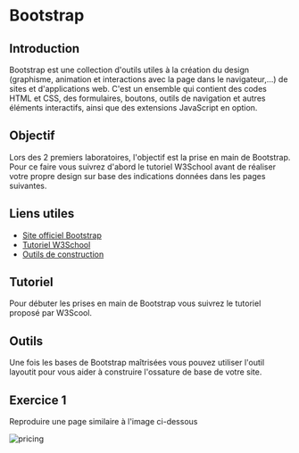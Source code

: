 # Bootstrap 

## Introduction
Bootstrap est une collection d'outils utiles à la création du design (graphisme, animation et interactions avec la page dans le navigateur,...) de sites et d'applications web. C'est un ensemble qui contient des codes HTML et CSS, des formulaires, boutons, outils de navigation et autres éléments interactifs, ainsi que des extensions JavaScript en option.

## Objectif
Lors des 2 premiers laboratoires, l'objectif est la prise en main de Bootstrap. Pour ce faire vous suivrez d'abord le tutoriel W3School avant de réaliser votre propre design sur base des indications données dans les pages suivantes.

## Liens utiles
* [Site officiel Bootstrap](https://getbootstrap.com/)
* [Tutoriel W3School](https://www.w3schools.com/bootstrap4/default.asp)
* [Outils de construction](https://www.layoutit.com/build)

## Tutoriel
Pour débuter les prises en main de Bootstrap vous suivrez le tutoriel proposé par W3Scool. 

## Outils
Une fois les bases de Bootstrap maîtrisées vous pouvez utiliser l'outil layoutit pour vous aider à construire l'ossature de base de votre site.

## Exercice 1
Reproduire une page similaire à l'image ci-dessous

![pricing](https://github.com/imanegannaoui/Sprint_3/tree/main/01_Bootstrap)






